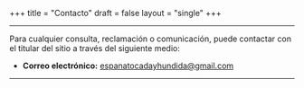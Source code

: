 +++
title = "Contacto"
draft = false
layout = "single"
+++

---

Para cualquier consulta, reclamación o comunicación, puede contactar con el titular del sitio a través del siguiente medio:

* **Correo electrónico:** espanatocadayhundida@gmail.com

---
